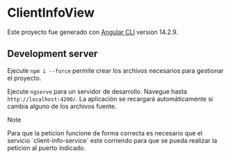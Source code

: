 # ClientInfoView

Este proyecto fue generado con [Angular CLI](https://github.com/angular/angular-cli) version 14.2.9.

## Development server

Ejecute `npm i --force` permite crear los archivos necesarios para gestionar el proyecto.

Ejecute `ngserve` para un servidor de desarrollo. Navegue hasta `http://localhost:4200/`. La aplicación se recargará automáticamente si cambia alguno de los archivos fuente.

> [!NOTE]
> Para que la peticion funcione de forma correcta es necesario que el servicio ´client-info-service´ este corriendo para que se pueda realizar la peticion al puerto indicado.
